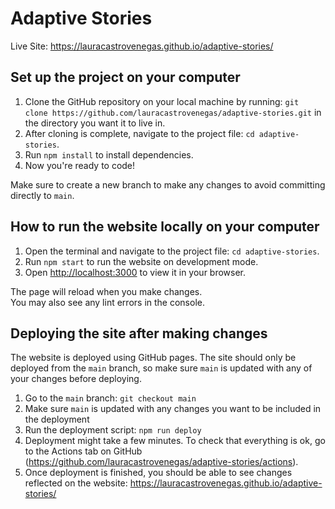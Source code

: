 # Adaptive Stories
Live Site: https://lauracastrovenegas.github.io/adaptive-stories/

## Set up the project on your computer
1. Clone the GitHub repository on your local machine by running: `git clone https://github.com/lauracastrovenegas/adaptive-stories.git` in the directory you want it to live in.
2. After cloning is complete, navigate to the project file: `cd adaptive-stories`.
3. Run `npm install` to install dependencies.
4. Now you're ready to code!

Make sure to create a new branch to make any changes to avoid committing directly to `main`.

## How to run the website locally on your computer

1. Open the terminal and navigate to the project file: `cd adaptive-stories`.
2. Run `npm start` to run the website on development mode.
3. Open [http://localhost:3000](http://localhost:3000) to view it in your browser.

The page will reload when you make changes.\
You may also see any lint errors in the console.

## Deploying the site after making changes

The website is deployed using GitHub pages. The site should only be deployed from the `main` branch, so make sure `main` is updated with any of your changes before deploying.

1. Go to the `main` branch: `git checkout main`
2. Make sure `main` is updated with any changes you want to be included in the deployment
3. Run the deployment script: `npm run deploy`
4. Deployment might take a few minutes. To check that everything is ok, go to the Actions tab on GitHub (https://github.com/lauracastrovenegas/adaptive-stories/actions).
5. Once deployment is finished, you should be able to see changes reflected on the website: https://lauracastrovenegas.github.io/adaptive-stories/
